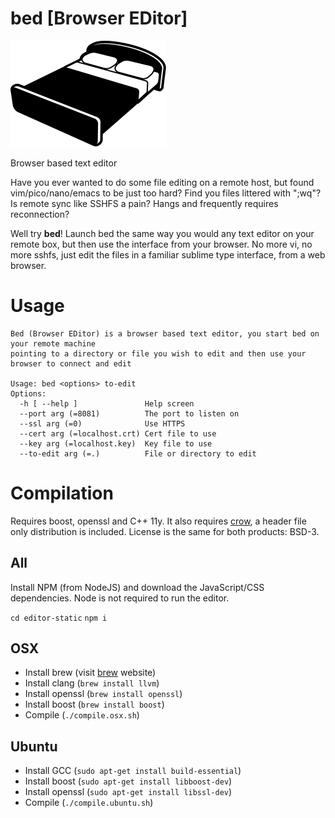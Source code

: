 # **bed** [Browser EDitor]

![bed image](https://raw.githubusercontent.com/sirmick/bed/master/bed.svg)

Browser based text editor

Have you ever wanted to do some file editing on a remote host, but found vim/pico/nano/emacs to be just too hard? Find you files littered with ";wq"? Is remote sync like SSHFS a pain? Hangs and frequently requires reconnection?

Well try **bed**! Launch bed the same way you would any text editor on your remote box, but then use the interface from your browser. No more vi, no more sshfs, just edit the files in a familiar sublime type interface, from a web browser.

# Usage

~~~~
Bed (Browser EDitor) is a browser based text editor, you start bed on your remote machine
pointing to a directory or file you wish to edit and then use your browser to connect and edit

Usage: bed <options> to-edit
Options:
  -h [ --help ]               Help screen
  --port arg (=8081)          The port to listen on
  --ssl arg (=0)              Use HTTPS
  --cert arg (=localhost.crt) Cert file to use
  --key arg (=localhost.key)  Key file to use
  --to-edit arg (=.)          File or directory to edit
~~~~

# Compilation

Requires boost, openssl and C++ 11y. It also requires [crow](https://github.com/ipkn/crow), a header file only distribution is included. License is the same for both products: BSD-3.

## All
Install NPM (from NodeJS) and download the JavaScript/CSS dependencies. Node is not required to run the editor.

`cd editor-static`
`npm i`

## OSX
- Install brew (visit [brew](https://brew.sh/) website)
- Install clang (`brew install llvm`)
- Install openssl (`brew install openssl`)
- Install boost (`brew install boost`)
- Compile (`./compile.osx.sh`)

## Ubuntu
- Install GCC (`sudo apt-get install build-essential`)
- Install boost (`sudo apt-get install libboost-dev`)
- Install openssl (`sudo apt-get install libssl-dev`)
- Compile (`./compile.ubuntu.sh`)
